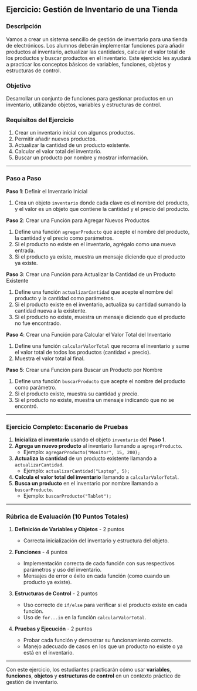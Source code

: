 
## Ejercicio: Gestión de Inventario de una Tienda

### Descripción

Vamos a crear un sistema sencillo de gestión de inventario para una tienda de electrónicos. Los alumnos deberán implementar funciones para añadir productos al inventario, actualizar las cantidades, calcular el valor total de los productos y buscar productos en el inventario. Este ejercicio les ayudará a practicar los conceptos básicos de variables, funciones, objetos y estructuras de control.

### Objetivo

Desarrollar un conjunto de funciones para gestionar productos en un inventario, utilizando objetos, variables y estructuras de control.

### Requisitos del Ejercicio

1. Crear un inventario inicial con algunos productos.
2. Permitir añadir nuevos productos.
3. Actualizar la cantidad de un producto existente.
4. Calcular el valor total del inventario.
5. Buscar un producto por nombre y mostrar información.

---

### Paso a Paso

**Paso 1**: Definir el Inventario Inicial

1. Crea un objeto `inventario` donde cada clave es el nombre del producto, y el valor es un objeto que contiene la cantidad y el precio del producto.
   

**Paso 2**: Crear una Función para Agregar Nuevos Productos

1. Define una función `agregarProducto` que acepte el nombre del producto, la cantidad y el precio como parámetros.
2. Si el producto no existe en el inventario, agrégalo como una nueva entrada.
3. Si el producto ya existe, muestra un mensaje diciendo que el producto ya existe.


**Paso 3**: Crear una Función para Actualizar la Cantidad de un Producto Existente

1. Define una función `actualizarCantidad` que acepte el nombre del producto y la cantidad como parámetros.
2. Si el producto existe en el inventario, actualiza su cantidad sumando la cantidad nueva a la existente.
3. Si el producto no existe, muestra un mensaje diciendo que el producto no fue encontrado.


**Paso 4**: Crear una Función para Calcular el Valor Total del Inventario

1. Define una función `calcularValorTotal` que recorra el inventario y sume el valor total de todos los productos (cantidad × precio).
2. Muestra el valor total al final.


**Paso 5**: Crear una Función para Buscar un Producto por Nombre

1. Define una función `buscarProducto` que acepte el nombre del producto como parámetro.
2. Si el producto existe, muestra su cantidad y precio.
3. Si el producto no existe, muestra un mensaje indicando que no se encontró.


---

### Ejercicio Completo: Escenario de Pruebas

1. **Inicializa el inventario** usando el objeto `inventario` del **Paso 1**.
2. **Agrega un nuevo producto** al inventario llamando a `agregarProducto`.
   - Ejemplo: `agregarProducto("Monitor", 15, 200);`
3. **Actualiza la cantidad** de un producto existente llamando a `actualizarCantidad`.
   - Ejemplo: `actualizarCantidad("Laptop", 5);`
4. **Calcula el valor total del inventario** llamando a `calcularValorTotal`.
5. **Busca un producto** en el inventario por nombre llamando a `buscarProducto`.
   - Ejemplo: `buscarProducto("Tablet");`

---

### Rúbrica de Evaluación (10 Puntos Totales)

1. **Definición de Variables y Objetos** - 2 puntos  
   - Correcta inicialización del inventario y estructura del objeto.

2. **Funciones** - 4 puntos  
   - Implementación correcta de cada función con sus respectivos parámetros y uso del inventario.
   - Mensajes de error o éxito en cada función (como cuando un producto ya existe).

3. **Estructuras de Control** - 2 puntos  
   - Uso correcto de `if/else` para verificar si el producto existe en cada función.
   - Uso de `for...in` en la función `calcularValorTotal`.

4. **Pruebas y Ejecución** - 2 puntos  
   - Probar cada función y demostrar su funcionamiento correcto.
   - Manejo adecuado de casos en los que un producto no existe o ya está en el inventario.

---

Con este ejercicio, los estudiantes practicarán cómo usar **variables**, **funciones**, **objetos** y **estructuras de control** en un contexto práctico de gestión de inventario.
